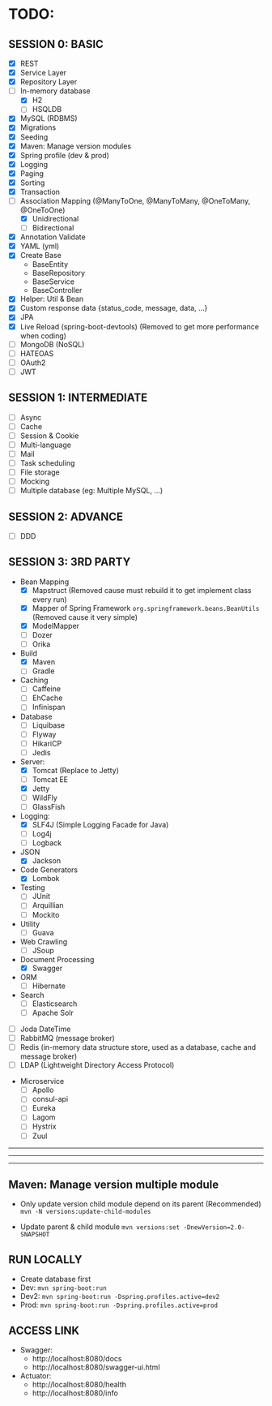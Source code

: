 # TODO:

## SESSION 0: BASIC
- [x] REST
- [x] Service Layer
- [x] Repository Layer
- [ ] In-memory database
  + [x] H2
  + [ ] HSQLDB
- [x] MySQL (RDBMS)
- [x] Migrations
- [x] Seeding
- [x] Maven: Manage version modules
- [x] Spring profile (dev & prod)
- [x] Logging
- [x] Paging
- [x] Sorting
- [x] Transaction
- [ ] Association Mapping (@ManyToOne, @ManyToMany, @OneToMany, @OneToOne)
  + [x] Unidirectional
  + [ ] Bidirectional
- [x] Annotation Validate
- [x] YAML (yml)
- [x] Create Base
  + BaseEntity
  + BaseRepository
  + BaseService
  + BaseController
- [x] Helper: Util & Bean
- [x] Custom response data {status_code, message, data, ...}
- [x] JPA
- [x] Live Reload (spring-boot-devtools) (Removed to get more performance when coding)
- [ ] MongoDB (NoSQL)
- [ ] HATEOAS
- [ ] OAuth2
- [ ] JWT

## SESSION 1: INTERMEDIATE
- [ ] Async
- [ ] Cache
- [ ] Session & Cookie
- [ ] Multi-language
- [ ] Mail
- [ ] Task scheduling
- [ ] File storage
- [ ] Mocking
- [ ] Multiple database (eg: Multiple MySQL, ...)

## SESSION 2: ADVANCE
- [ ] DDD

## SESSION 3: 3RD PARTY
- Bean Mapping
  + [x] Mapstruct (Removed cause must rebuild it to get implement class every run) 
  + [x] Mapper of Spring Framework `org.springframework.beans.BeanUtils` (Removed cause it very simple) 
  + [x] ModelMapper
  + [ ] Dozer
  + [ ] Orika

- Build
  + [x] Maven
  + [ ] Gradle 

- Caching
  + [ ] Caffeine
  + [ ] EhCache
  + [ ] Infinispan
  
- Database
  + [ ] Liquibase
  + [ ] Flyway
  + [ ] HikariCP
  + [ ] Jedis

- Server:
  + [x] Tomcat (Replace to Jetty)
  + [ ] Tomcat EE
  + [x] Jetty
  + [ ] WildFly
  + [ ] GlassFish
 
- Logging:
  + [x] SLF4J (Simple Logging Facade for Java)
  + [ ] Log4j
  + [ ] Logback
  
- JSON
  + [x] Jackson

- Code Generators
  + [x] Lombok

- Testing
  + [ ] JUnit
  + [ ] Arquillian
  + [ ] Mockito

- Utility
  + [ ] Guava

- Web Crawling
  + [ ] JSoup
  
- Document Processing
  + [x] Swagger

- ORM
  + [ ] Hibernate

- Search
  + [ ] Elasticsearch
  + [ ] Apache Solr
 
- [ ] Joda DateTime
- [ ] RabbitMQ (message broker)
- [ ] Redis (in-memory data structure store, used as a database, cache and message broker)
- [ ] LDAP (Lightweight Directory Access Protocol)

- Microservice
  + [ ] Apollo
  + [ ] consul-api
  + [ ] Eureka
  + [ ] Lagom
  + [ ] Hystrix 
  + [ ] Zuul  
  
---
***
___

## Maven: Manage version multiple module
- Only update version child module depend on its parent (Recommended)
```mvn -N versions:update-child-modules```

- Update parent & child module
```mvn versions:set -DnewVersion=2.0-SNAPSHOT```

## RUN LOCALLY
- Create database first
- Dev:  ```mvn spring-boot:run```
- Dev2: ```mvn spring-boot:run -Dspring.profiles.active=dev2```
- Prod: ```mvn spring-boot:run -Dspring.profiles.active=prod```

## ACCESS LINK
- Swagger:
  + http://localhost:8080/docs
  + http://localhost:8080/swagger-ui.html
- Actuator:
  + http://localhost:8080/health
  + http://localhost:8080/info